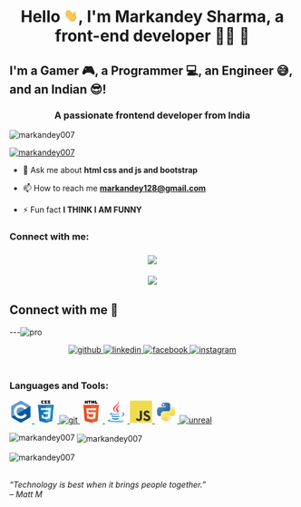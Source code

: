 # <div align="center"> Hello <img src="https://github.com/ankitwarbhe/ankitwarbhe/blob/master/Hi.gif" width="25px">, I'm Markandey Sharma, a front-end  developer 👨‍💻 🚀</div>
## I'm a Gamer 🎮, a Programmer 💻, an Engineer 😅, and an Indian 😎!

<h3 align="center">A passionate frontend developer from India</h3>

<p align="left"> <img src="https://komarev.com/ghpvc/?username=markandey007&label=Profile%20views&color=0e75b6&style=flat" alt="markandey007" /> </p>

<p align="left"> <a href="https://github.com/ryo-ma/github-profile-trophy"><img src="https://github-profile-trophy.vercel.app/?username=markandey007" alt="markandey007" /></a> </p>

- 💬 Ask me about **html css and js and bootstrap**

- 📫 How to reach me **markandey128@gmail.com**

- ⚡ Fun fact **I THINK I AM FUNNY**

<h3 align="left">Connect with me:</h3>
<p align="left">
  <h3 align="center"><img src="https://media.giphy.com/media/RbDKaczqWovIugyJmW/giphy.gif"/></h3><p align="center"><img src="https://media.giphy.com/media/11h471O9Q1baKY/giphy.gif"/></p>


 ## Connect with me 🚀
---![pro](https://user-images.githubusercontent.com/87578584/147690692-9f963f6c-079b-411b-a17c-31395ed1bcf6.gif)
<div align="center">
<a href="https://github.com/markandey007" target="_blank">
<img src=https://img.shields.io/badge/github-%2324292e.svg?&style=for-the-badge&logo=github&logoColor=white alt=github style="margin-bottom: 5px;" />
</a>
<a href="https://www.linkedin.com/in/markandey-sharma-427a20205/" target="_blank">
<img src=https://img.shields.io/badge/linkedin-%231E77B5.svg?&style=for-the-badge&logo=linkedin&logoColor=white alt=linkedin style="margin-bottom: 5px;" />
</a>
<a href="https://www.facebook.com/sharma.markandey/" target="_blank">
<img src=https://img.shields.io/badge/facebook-%232E87FB.svg?&style=for-the-badge&logo=facebook&logoColor=white alt=facebook style="margin-bottom: 5px;" />
</a>
<a href="https://www.instagram.com/markandey_sharma009/" target="_blank">
<img src=https://img.shields.io/badge/instagram-%23000000.svg?&style=for-the-badge&logo=instagram&logoColor=white alt=instagram style="margin-bottom: 5px;" />
</a>  
  
</div>  
<br/>

</p>

<h3 align="left">Languages and Tools:</h3>
<p align="left"> <a href="https://www.cprogramming.com/" target="_blank" rel="noreferrer"> <img src="https://raw.githubusercontent.com/devicons/devicon/master/icons/c/c-original.svg" alt="c" width="40" height="40"/> </a> <a href="https://www.w3schools.com/css/" target="_blank" rel="noreferrer"> <img src="https://raw.githubusercontent.com/devicons/devicon/master/icons/css3/css3-original-wordmark.svg" alt="css3" width="40" height="40"/> </a> <a href="https://git-scm.com/" target="_blank" rel="noreferrer"> <img src="https://www.vectorlogo.zone/logos/git-scm/git-scm-icon.svg" alt="git" width="40" height="40"/> </a> <a href="https://www.w3.org/html/" target="_blank" rel="noreferrer"> <img src="https://raw.githubusercontent.com/devicons/devicon/master/icons/html5/html5-original-wordmark.svg" alt="html5" width="40" height="40"/> </a> <a href="https://www.java.com" target="_blank" rel="noreferrer"> <img src="https://raw.githubusercontent.com/devicons/devicon/master/icons/java/java-original.svg" alt="java" width="40" height="40"/> </a> <a href="https://developer.mozilla.org/en-US/docs/Web/JavaScript" target="_blank" rel="noreferrer"> <img src="https://raw.githubusercontent.com/devicons/devicon/master/icons/javascript/javascript-original.svg" alt="javascript" width="40" height="40"/> </a> <a href="https://www.python.org" target="_blank" rel="noreferrer"> <img src="https://raw.githubusercontent.com/devicons/devicon/master/icons/python/python-original.svg" alt="python" width="40" height="40"/> </a> <a href="https://unrealengine.com/" target="_blank" rel="noreferrer"> <img src="https://raw.githubusercontent.com/kenangundogan/fontisto/036b7eca71aab1bef8e6a0518f7329f13ed62f6b/icons/svg/brand/unreal-engine.svg" alt="unreal" width="40" height="40"/> </a> </p>

<p><img align="left" src="https://github-readme-stats.vercel.app/api/top-langs?username=markandey007&show_icons=true&locale=en&layout=compact" alt="markandey007" /></p>

<p>&nbsp;<img align="center" src="https://github-readme-stats.vercel.app/api?username=markandey007&show_icons=true&locale=en" alt="markandey007" /></p>

<p><img align="center" src="https://github-readme-streak-stats.herokuapp.com/?user=markandey007&" alt="markandey007" /></p
  ![MARKANDEY SHARMA GitHub activity graph](https://activity-graph.herokuapp.com/graph?username=jwalapc&theme=rogue&hide_border=true&area=true)



<p align="center">
   <br>
   <i>“Technology is best when it brings people together.”</i>
   <br>
   <i>– Matt M
  
